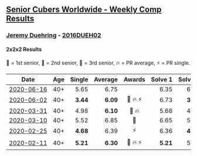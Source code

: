 <style>table {white-space: nowrap;}</style>

## [Senior Cubers Worldwide - Weekly Comp Results](/scw-comp/results/)
### [Jeremy Duehring](README.md) - [2016DUEH02](https://www.worldcubeassociation.org/persons/2016DUEH02?event=222)
#### 2x2x2 Results

<span style="white-space: nowrap;">🥇 = 1st senior</span>, <span style="white-space: nowrap;">🥈 = 2nd senior</span>, <span style="white-space: nowrap;">🥉 = 3rd senior</span>, <span style="white-space: nowrap;">🔥 = PR average</span>, <span style="white-space: nowrap;">⚡ = PR single</span>.

| Date | Age | Single | Average | Awards | Solve 1 | Solve 2 | Solve 3 | Solve 4 | Solve 5 | Video |
| :--: | :--: | --: | --: | :--: | --: | --: | --: | --: | --: | :-- |
| [2020-06-16](../../results/2020-06-16/222.md) | 40+ | 5.65 | 6.75 |  | 6.35 | 6.00 | 7.89 | 8.69 | 5.65 | [Link](https://www.facebook.com/jeremy.duehring/videos/10160134846122846) |
| [2020-06-02](../../results/2020-06-02/222.md) | 40+ | **3.44** | **6.09** | 🥈 🔥 ⚡ | 6.73 | **3.44** | 10.84 | 5.63 | 5.90 | [Link](https://www.facebook.com/events/3373950429496747/permalink/3374457722779351) |
| [2020-03-31](../../results/2020-03-31/222.md) | 40+ | 4.98 | **6.10** | 🥈 🔥 | 5.68 | 4.98 | 7.45 | 5.81 | 6.81 | [Link](https://www.facebook.com/events/637372103486119/permalink/638302930059703) |
| [2020-03-10](../../results/2020-03-10/222.md) | 40+ | 5.52 | 6.85 | 🥉 | 6.65 | 5.52 | 6.23 | 7.67 | DNF | [Link](https://www.facebook.com/events/654143022005686/permalink/658401968246458) |
| [2020-02-25](../../results/2020-02-25/222.md) | 40+ | **4.68** | 6.39 | ⚡ | 6.36 | **4.68** | 6.50 | 6.32 | 7.71 | [Link](https://www.facebook.com/events/2972213492840148/permalink/2975847589143405) |
| [2020-02-11](../../results/2020-02-11/222.md) | 40+ | **5.21** | **6.30** | 🥈 🔥 ⚡ | **5.21** | 5.95 | 6.24 | 6.70 | 9.06 | [Link](https://www.facebook.com/events/176704156956327/permalink/177381356888607) |


<!-- Global site tag (gtag.js) - Google Analytics -->
<script async src="https://www.googletagmanager.com/gtag/js?id=UA-86348435-3"></script>
<script>window.dataLayer = window.dataLayer || []; function gtag() {dataLayer.push(arguments);} gtag('js', new Date()); gtag('config', 'UA-86348435-3');</script>
